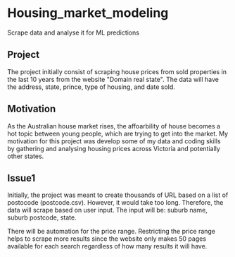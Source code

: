# Housing_market_modeling
Scrape data and analyse it for ML predictions

## Project

The project initially consist of scraping house prices from sold properties in the last 10 years from the website "Domain real state". The data will have the address, state, prince, type of housing, and date sold.

## Motivation

As the Australian house market rises, the affoarbility of house becomes a hot topic between young people, which are trying to get into the market. My motivation for this project was develop some of my data and coding skills by gathering and analysing housing prices across Victoria and potentially other states. 

## Issue1

Initially, the project was meant to create thousands of URL based on a list of postocode (postcode.csv). However, it would take too long. Therefore, the data will scrape based on user input. The input will be: suburb name, suburb postcode, state. 

There will be automation for the price range. Restricting the price range helps to scrape more results since the website only makes 50 pages available for each search regardless of how many results it will have.